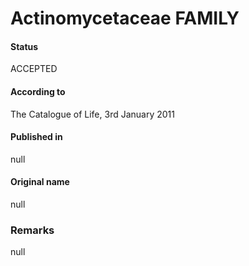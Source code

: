 # Actinomycetaceae FAMILY

#### Status
ACCEPTED

#### According to
The Catalogue of Life, 3rd January 2011

#### Published in
null

#### Original name
null

### Remarks
null